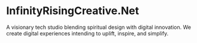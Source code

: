 # InfinityRisingCreative.Net
A visionary tech studio blending spiritual design with digital innovation. We create digital experiences intending to uplift, inspire, and simplify. 
